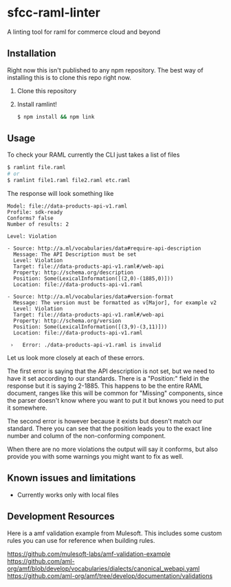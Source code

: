 # sfcc-raml-linter
A linting tool for raml for commerce cloud and beyond


## Installation

Right now this isn't published to any npm repository.  The best way of installing this is to clone this repo right now.

1. Clone this repository
2. Install ramlint!

    ```bash    
    $ npm install && npm link
    ```
## Usage

To check your RAML currently the CLI just takes a list of files

```bash
$ ramlint file.raml
# or
$ ramlint file1.raml file2.raml etc.raml

```

The response will look something like

```
Model: file://data-products-api-v1.raml
Profile: sdk-ready
Conforms? false
Number of results: 2

Level: Violation

- Source: http://a.ml/vocabularies/data#require-api-description
  Message: The API Description must be set
  Level: Violation
  Target: file://data-products-api-v1.raml#/web-api
  Property: http://schema.org/description
  Position: Some(LexicalInformation([(2,0)-(1885,0)]))
  Location: file://data-products-api-v1.raml

- Source: http://a.ml/vocabularies/data#version-format
  Message: The version must be formatted as v[Major], for example v2
  Level: Violation
  Target: file://data-products-api-v1.raml#/web-api
  Property: http://schema.org/version
  Position: Some(LexicalInformation([(3,9)-(3,11)]))
  Location: file://data-products-api-v1.raml

 ›   Error: ./data-products-api-v1.raml is invalid
```

Let us look more closely at each of these errors.

The first error is saying that the API description is not set, but we need to have it set according to our standards.  There is a "Position:" field in the response but it is saying 2-1885. This happens to be the entire RAML document, ranges like this will be common for "Missing" components, since the parser doesn't know where you want to put it but knows you need to put it somewhere.

The second error is however because it exists but doesn't match our standard.  There you can see that the position leads you to the exact line number and column of the non-conforming component. 

When there are no more violations the output will say it conforms, but also provide you with some warnings you might want to fix as well.

## Known issues and limitations

* Currently works only with local files

## Development Resources

Here is a amf validation example from Mulesoft.  This includes some custom rules you can use for reference when building rules.

https://github.com/mulesoft-labs/amf-validation-example
https://github.com/aml-org/amf/blob/develop/vocabularies/dialects/canonical_webapi.yaml
https://github.com/aml-org/amf/tree/develop/documentation/validations



